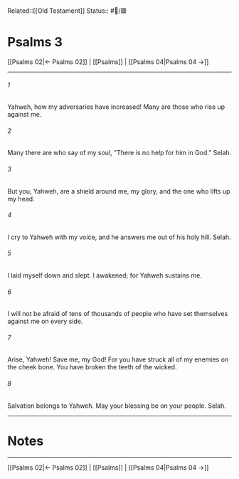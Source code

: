 Related::[[Old Testament]]
Status:: #📖/🟥
# Psalms 3

[[Psalms 02|← Psalms 02]] | [[Psalms]] | [[Psalms 04|Psalms 04 →]]
***



###### 1 
Yahweh, how my adversaries have increased! Many are those who rise up against me. 

###### 2 
Many there are who say of my soul, "There is no help for him in God." Selah. 

###### 3 
But you, Yahweh, are a shield around me, my glory, and the one who lifts up my head. 

###### 4 
I cry to Yahweh with my voice, and he answers me out of his holy hill. Selah. 

###### 5 
I laid myself down and slept. I awakened; for Yahweh sustains me. 

###### 6 
I will not be afraid of tens of thousands of people who have set themselves against me on every side. 

###### 7 
Arise, Yahweh! Save me, my God! For you have struck all of my enemies on the cheek bone. You have broken the teeth of the wicked. 

###### 8 
Salvation belongs to Yahweh. May your blessing be on your people. Selah.

---
# Notes


***
[[Psalms 02|← Psalms 02]] | [[Psalms]] | [[Psalms 04|Psalms 04 →]]

